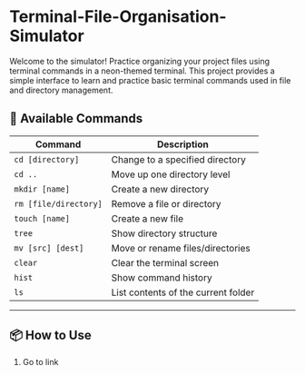# Terminal-File-Organisation-Simulator
Welcome to the simulator! Practice organizing your project files using terminal commands in a neon-themed terminal.
This project provides a simple interface to learn and practice basic terminal commands used in file and directory management.

## 📄 Available Commands

| Command                 | Description                          |
|-------------------------|--------------------------------------|
| `cd [directory]`        | Change to a specified directory      |
| `cd ..`                 | Move up one directory level          |
| `mkdir [name]`          | Create a new directory               |
| `rm [file/directory]`   | Remove a file or directory           |
| `touch [name]`          | Create a new file                    |
| `tree`                  | Show directory structure             |
| `mv [src] [dest]`       | Move or rename files/directories     |
| `clear`                 | Clear the terminal screen            |
| `hist`                  | Show command history                 |
| `ls`                    | List contents of the current folder  |

---

## 📦 How to Use

1. Go to link
